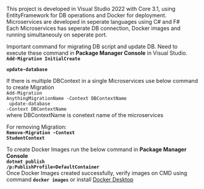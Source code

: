 This project is developed in Visual Studio 2022 with Core 3.1, using EntityFramework for DB operations and Docker for deployment.</br>
Microservices are developed in seperate languages using C# and F# </br>
Each Microservices has seperate DB connection, Docker images and running simultaneouly on seperate port. </br>

Important command for migrating DB script and update DB. Need to execute these command in **Package Manager Console** in Visual Studio.<br/>
**<code>Add-Migration InitialCreate </br>
update-database</br></code>**

If there is multiple DBContext in a single Microservices use below command to create Migration </br>
<code>Add-Migration AnythingMigrationName -Context DBContextName</br>
update-database -Context DBContextName</code></br>
where DBContextName is conetext name of the microservices

For removing Migration: </br>
**<code>Remove-Migration -Context StudentContext</code>**

To create Docker Images run the below command in **Package Manager Console**<br/>
**<code>dotnet publish /p:PublishProfile=DefaultContainer</code>**
<br/>
Once Docker Images created successfully, verify images on CMD using command **<code>docker images</code>** or install <a href="https://docs.docker.com/desktop/install/windows-install/">Docker Desktop</a>
